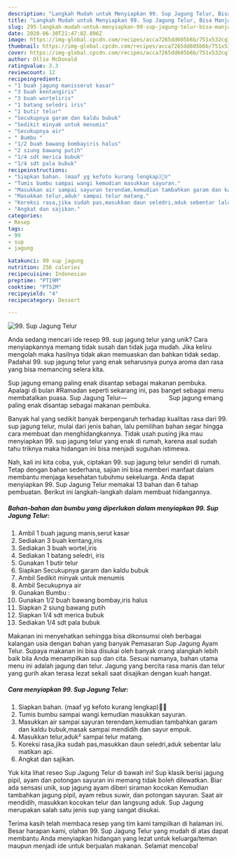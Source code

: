 ```yaml
---
description: "Langkah Mudah untuk Menyiapkan 99. Sup Jagung Telur, Bisa Manjain Lidah"
title: "Langkah Mudah untuk Menyiapkan 99. Sup Jagung Telur, Bisa Manjain Lidah"
slug: 295-langkah-mudah-untuk-menyiapkan-99-sup-jagung-telur-bisa-manjain-lidah
date: 2020-06-30T21:47:02.896Z
image: https://img-global.cpcdn.com/recipes/acca7265dd605b6b/751x532cq70/99-sup-jagung-telur-foto-resep-utama.jpg
thumbnail: https://img-global.cpcdn.com/recipes/acca7265dd605b6b/751x532cq70/99-sup-jagung-telur-foto-resep-utama.jpg
cover: https://img-global.cpcdn.com/recipes/acca7265dd605b6b/751x532cq70/99-sup-jagung-telur-foto-resep-utama.jpg
author: Ollie McDonald
ratingvalue: 3.3
reviewcount: 12
recipeingredient:
- "1 buah jagung manisserut kasar"
- "3 buah kentangiris"
- "3 buah worteliris"
- "1 batang seledri iris"
- "1 butir telur"
- "Secukupnya garam dan kaldu bubuk"
- "Sedikit minyak untuk menumis"
- "Secukupnya air"
- " Bumbu "
- "1/2 buah bawang bombayiris halus"
- "2 siung bawang putih"
- "1/4 sdt merica bubuk"
- "1/4 sdt pala bubuk"
recipeinstructions:
- "Siapkan bahan. (maaf yg kefoto kurang lengkap)🤦‍♀"
- "Tumis bumbu sampai wangi kemudian masukkan sayuran."
- "Masukkan air sampai sayuran terendam,kemudian tambahkan garam dan kaldu bubuk,masak sampai mendidih dan sayur empuk."
- "Masukkan telur,aduk² sampai telur matang."
- "Koreksi rasa,jika sudah pas,masukkan daun seledri,aduk sebentar lalu matikan api."
- "Angkat dan sajikan."
categories:
- Resep
tags:
- 99
- sup
- jagung

katakunci: 99 sup jagung 
nutrition: 256 calories
recipecuisine: Indonesian
preptime: "PT19M"
cooktime: "PT52M"
recipeyield: "4"
recipecategory: Dessert

---
```



![99. Sup Jagung Telur](https://img-global.cpcdn.com/recipes/acca7265dd605b6b/751x532cq70/99-sup-jagung-telur-foto-resep-utama.jpg)

Anda sedang mencari ide resep 99. sup jagung telur yang unik? Cara menyiapkannya memang tidak susah dan tidak juga mudah. Jika keliru mengolah maka hasilnya tidak akan memuaskan dan bahkan tidak sedap. Padahal 99. sup jagung telur yang enak seharusnya punya aroma dan rasa yang bisa memancing selera kita.

Sup jagung emang paling enak disantap sebagai makanan pembuka. Apalagi di bulan #Ramadan seperti sekarang ini, pas banget sebagai menu membatalkan puasa. Sup Jagung Telur—⠀⠀⠀⠀⠀⠀⠀⠀⠀ Sup jagung emang paling enak disantap sebagai makanan pembuka.

Banyak hal yang sedikit banyak berpengaruh terhadap kualitas rasa dari 99. sup jagung telur, mulai dari jenis bahan, lalu pemilihan bahan segar hingga cara membuat dan menghidangkannya. Tidak usah pusing jika mau menyiapkan 99. sup jagung telur yang enak di rumah, karena asal sudah tahu triknya maka hidangan ini bisa menjadi suguhan istimewa.


Nah, kali ini kita coba, yuk, ciptakan 99. sup jagung telur sendiri di rumah. Tetap dengan bahan sederhana, sajian ini bisa memberi manfaat dalam membantu menjaga kesehatan tubuhmu sekeluarga. Anda dapat menyiapkan 99. Sup Jagung Telur memakai 13 bahan dan 6 tahap pembuatan. Berikut ini langkah-langkah dalam membuat hidangannya.

<!--inarticleads1-->

##### Bahan-bahan dan bumbu yang diperlukan dalam menyiapkan 99. Sup Jagung Telur:

1. Ambil 1 buah jagung manis,serut kasar
1. Sediakan 3 buah kentang,iris
1. Sediakan 3 buah wortel,iris
1. Sediakan 1 batang seledri, iris
1. Gunakan 1 butir telur
1. Siapkan Secukupnya garam dan kaldu bubuk
1. Ambil Sedikit minyak untuk menumis
1. Ambil Secukupnya air
1. Gunakan  Bumbu :
1. Gunakan 1/2 buah bawang bombay,iris halus
1. Siapkan 2 siung bawang putih
1. Siapkan 1/4 sdt merica bubuk
1. Sediakan 1/4 sdt pala bubuk


Makanan ini menyehatkan sehingga bisa dikonsumsi oleh berbagai kalangan usia dengan bahan yang banyak Pemasaran Sup Jagung Ayam Telur. Supaya makanan ini bisa disukai oleh banyak orang alangkah lebih baik bila Anda menampilkan sup dan cita. Sesuai namanya, bahan utama menu ini adalah jagung dan telur. Jagung yang bercita rasa manis dan telur yang gurih akan terasa lezat sekali saat disajikan dengan kuah hangat. 

<!--inarticleads2-->

##### Cara menyiapkan 99. Sup Jagung Telur:

1. Siapkan bahan. (maaf yg kefoto kurang lengkap)🤦‍♀
1. Tumis bumbu sampai wangi kemudian masukkan sayuran.
1. Masukkan air sampai sayuran terendam,kemudian tambahkan garam dan kaldu bubuk,masak sampai mendidih dan sayur empuk.
1. Masukkan telur,aduk² sampai telur matang.
1. Koreksi rasa,jika sudah pas,masukkan daun seledri,aduk sebentar lalu matikan api.
1. Angkat dan sajikan.


Yuk kita lihat reseo Sup Jagung Telur di bawah ini! Sup klasik berisi jagung pipil, ayam dan potongan sayuran ini memang tidak boleh dilewatkan. Biar ada sensasi unik, sup jagung ayam diberi siraman kocokan Kemudian tambahkan jagung pipil, ayam rebus suwir, dan potongan sayuran. Saat air mendidih, masukkan kocokan telur dan langsung aduk. Sup Jagung merupakan salah satu jenis sup yang sangat disukai. 

Terima kasih telah membaca resep yang tim kami tampilkan di halaman ini. Besar harapan kami, olahan 99. Sup Jagung Telur yang mudah di atas dapat membantu Anda menyiapkan hidangan yang lezat untuk keluarga/teman maupun menjadi ide untuk berjualan makanan. Selamat mencoba!
